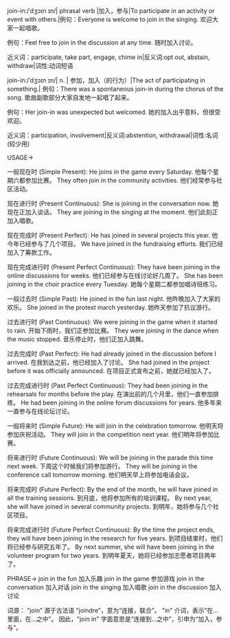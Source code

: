 join-in:/ˈdʒɔɪn ɪn/| phrasal verb |加入，参与|To participate in an activity or event with others.|例句：Everyone is welcome to join in the singing. 欢迎大家一起唱歌。

例句：Feel free to join in the discussion at any time.  随时加入讨论。

近义词：participate, take part, engage, chime in|反义词:opt out, abstain, withdraw|词性:动词短语

join-in:/ˈdʒɔɪn ɪn/| n. | 参加，加入（的行为）|The act of participating in something.| 例句：There was a spontaneous join-in during the chorus of the song.  歌曲副歌部分大家自发地一起唱了起来。

例句：Her join-in was unexpected but welcomed. 她的加入出乎意料，但很受欢迎。


近义词：participation, involvement|反义词:abstention, withdrawal|词性:名词 (较少用)


USAGE->

一般现在时 (Simple Present):
He joins in the game every Saturday. 他每个星期六都参加比赛。
They often join in the community activities. 他们经常参与社区活动。

现在进行时 (Present Continuous):
She is joining in the conversation now. 她现在正加入谈话。
They are joining in the singing at the moment. 他们此刻正加入唱歌。

现在完成时 (Present Perfect):
He has joined in several projects this year. 他今年已经参与了几个项目。
We have joined in the fundraising efforts. 我们已经加入了筹款工作。


现在完成进行时 (Present Perfect Continuous):
They have been joining in the online discussions for weeks. 他们已经参与在线讨论好几周了。
She has been joining in the choir practice every Tuesday. 她每个星期二都参加唱诗班练习。

一般过去时 (Simple Past):
He joined in the fun last night. 他昨晚加入了大家的欢乐。
She joined in the protest march yesterday. 她昨天参加了抗议游行。

过去进行时 (Past Continuous):
We were joining in the game when it started to rain.  开始下雨时，我们正参加比赛。
They were joining in the dance when the music stopped.  音乐停止时，他们正加入跳舞。

过去完成时 (Past Perfect):
He had already joined in the discussion before I arrived. 在我到达之前，他已经加入了讨论。
She had joined in the project before it was officially announced. 在项目正式宣布之前，她就已经加入了。


过去完成进行时 (Past Perfect Continuous):
They had been joining in the rehearsals for months before the play. 在演出前的几个月里，他们一直参加排练。
He had been joining in the online forum discussions for years. 他多年来一直参与在线论坛讨论。


一般将来时 (Simple Future):
He will join in the celebration tomorrow. 他明天将参加庆祝活动。
They will join in the competition next year. 他们明年将参加比赛。


将来进行时 (Future Continuous):
We will be joining in the parade this time next week.  下周这个时候我们将参加游行。
They will be joining in the conference call tomorrow morning.  他们明天早上将参加电话会议。


将来完成时 (Future Perfect):
By the end of the month, he will have joined in all the training sessions. 到月底，他将参加所有的培训课程。
By next year, she will have joined in several community projects. 到明年，她将参与几个社区项目。


将来完成进行时 (Future Perfect Continuous):
By the time the project ends, they will have been joining in the research for five years. 到项目结束时，他们将已经参与研究五年了。
By next summer, she will have been joining in the volunteer program for two years. 到明年夏天，她将已经参加志愿者项目两年了。



PHRASE->
join in the fun 加入乐趣
join in the game  参加游戏
join in the conversation 加入对话
join in the singing  加入唱歌
join in the discussion 加入讨论


词源： "join" 源于古法语 "joindre"，意为“连接，联合”。 "in" 介词，表示“在...里面，在...之中”。 因此，"join in" 字面意思是“连接到...之中”，引申为“加入，参与”。

